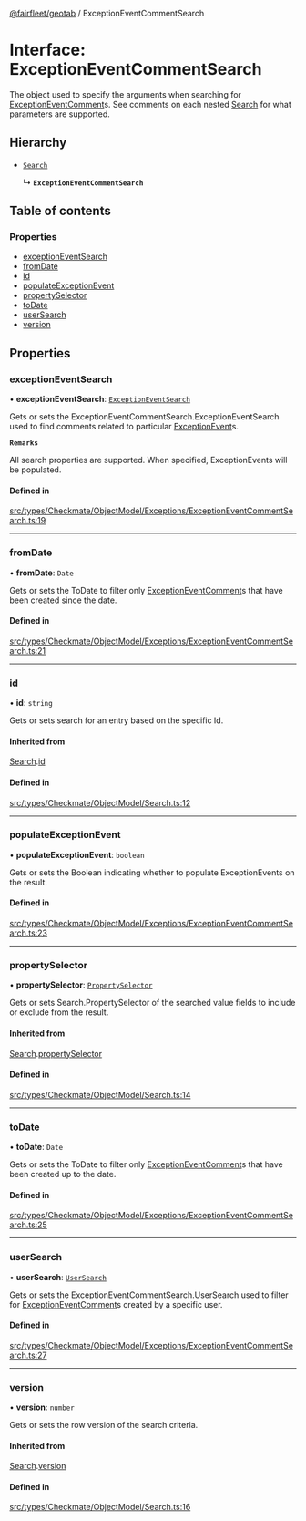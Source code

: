 [@fairfleet/geotab](../README.md) / ExceptionEventCommentSearch

# Interface: ExceptionEventCommentSearch

The object used to specify the arguments when searching for [ExceptionEventComment](ExceptionEventComment.md)s.
 See comments on each nested [Search](Search.md) for what parameters are supported.

## Hierarchy

- [`Search`](Search.md)

  ↳ **`ExceptionEventCommentSearch`**

## Table of contents

### Properties

- [exceptionEventSearch](ExceptionEventCommentSearch.md#exceptioneventsearch)
- [fromDate](ExceptionEventCommentSearch.md#fromdate)
- [id](ExceptionEventCommentSearch.md#id)
- [populateExceptionEvent](ExceptionEventCommentSearch.md#populateexceptionevent)
- [propertySelector](ExceptionEventCommentSearch.md#propertyselector)
- [toDate](ExceptionEventCommentSearch.md#todate)
- [userSearch](ExceptionEventCommentSearch.md#usersearch)
- [version](ExceptionEventCommentSearch.md#version)

## Properties

### exceptionEventSearch

• **exceptionEventSearch**: [`ExceptionEventSearch`](ExceptionEventSearch.md)

Gets or sets the ExceptionEventCommentSearch.ExceptionEventSearch used to find comments related to particular [ExceptionEvent](ExceptionEvent.md)s.

**`Remarks`**

All search properties are supported. When specified, ExceptionEvents will be populated.

#### Defined in

[src/types/Checkmate/ObjectModel/Exceptions/ExceptionEventCommentSearch.ts:19](https://github.com/fairfleet/geotab/blob/d57d931/src/types/Checkmate/ObjectModel/Exceptions/ExceptionEventCommentSearch.ts#L19)

___

### fromDate

• **fromDate**: `Date`

Gets or sets the ToDate to filter only [ExceptionEventComment](ExceptionEventComment.md)s that have been created since the date.

#### Defined in

[src/types/Checkmate/ObjectModel/Exceptions/ExceptionEventCommentSearch.ts:21](https://github.com/fairfleet/geotab/blob/d57d931/src/types/Checkmate/ObjectModel/Exceptions/ExceptionEventCommentSearch.ts#L21)

___

### id

• **id**: `string`

Gets or sets search for an entry based on the specific Id.

#### Inherited from

[Search](Search.md).[id](Search.md#id)

#### Defined in

[src/types/Checkmate/ObjectModel/Search.ts:12](https://github.com/fairfleet/geotab/blob/d57d931/src/types/Checkmate/ObjectModel/Search.ts#L12)

___

### populateExceptionEvent

• **populateExceptionEvent**: `boolean`

Gets or sets the Boolean indicating whether to populate ExceptionEvents on the result.

#### Defined in

[src/types/Checkmate/ObjectModel/Exceptions/ExceptionEventCommentSearch.ts:23](https://github.com/fairfleet/geotab/blob/d57d931/src/types/Checkmate/ObjectModel/Exceptions/ExceptionEventCommentSearch.ts#L23)

___

### propertySelector

• **propertySelector**: [`PropertySelector`](PropertySelector.md)

Gets or sets Search.PropertySelector of the searched value fields to include or exclude from the result.

#### Inherited from

[Search](Search.md).[propertySelector](Search.md#propertyselector)

#### Defined in

[src/types/Checkmate/ObjectModel/Search.ts:14](https://github.com/fairfleet/geotab/blob/d57d931/src/types/Checkmate/ObjectModel/Search.ts#L14)

___

### toDate

• **toDate**: `Date`

Gets or sets the ToDate to filter only [ExceptionEventComment](ExceptionEventComment.md)s that have been created up to the date.

#### Defined in

[src/types/Checkmate/ObjectModel/Exceptions/ExceptionEventCommentSearch.ts:25](https://github.com/fairfleet/geotab/blob/d57d931/src/types/Checkmate/ObjectModel/Exceptions/ExceptionEventCommentSearch.ts#L25)

___

### userSearch

• **userSearch**: [`UserSearch`](UserSearch.md)

Gets or sets the ExceptionEventCommentSearch.UserSearch used to filter for [ExceptionEventComment](ExceptionEventComment.md)s created by a specific user.

#### Defined in

[src/types/Checkmate/ObjectModel/Exceptions/ExceptionEventCommentSearch.ts:27](https://github.com/fairfleet/geotab/blob/d57d931/src/types/Checkmate/ObjectModel/Exceptions/ExceptionEventCommentSearch.ts#L27)

___

### version

• **version**: `number`

Gets or sets the row version of the search criteria.

#### Inherited from

[Search](Search.md).[version](Search.md#version)

#### Defined in

[src/types/Checkmate/ObjectModel/Search.ts:16](https://github.com/fairfleet/geotab/blob/d57d931/src/types/Checkmate/ObjectModel/Search.ts#L16)
